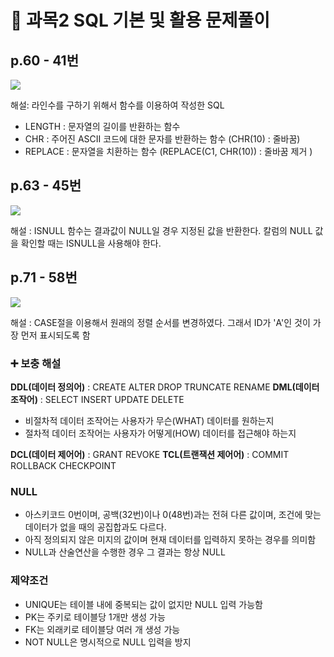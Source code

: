 # 📝 과목2 SQL 기본 및 활용 문제풀이

## p.60 - 41번
![](https://velog.velcdn.com/images/chhaewxn/post/ec049aac-4387-4e83-8f09-c2e1fd9a7edc/image.png)

해설: 라인수를 구하기 위해서 함수를 이용하여 작성한 SQL

- LENGTH : 문자열의 길이를 반환하는 함수
- CHR : 주어진 ASCII 코드에 대한 문자를 반환하는 함수
(CHR(10) : 줄바꿈)
- REPLACE : 문자열을 치환하는 함수
(REPLACE(C1, CHR(10)) : 줄바꿈 제거 )

## p.63 - 45번
![](https://velog.velcdn.com/images/chhaewxn/post/deaf62a4-8b15-42b9-85fa-ca88d0f3affe/image.png)

해설 : ISNULL 함수는 결과값이 NULL일 경우 지정된 값을 반환한다. 칼럼의 NULL 값을 확인할 때는 ISNULL을 사용해야 한다.

## p.71 - 58번
![](https://velog.velcdn.com/images/chhaewxn/post/60badc86-9a46-47dc-88c7-db00da969e7f/image.png)

해설 : CASE절을 이용해서 원래의 정렬 순서를 변경하였다. 그래서 ID가 'A'인 것이 가장 먼저 표시되도록 함 


### ➕ 보충 해설 
**DDL(데이터 정의어)** : CREATE ALTER DROP TRUNCATE RENAME
**DML(데이터 조작어)** : SELECT INSERT UPDATE DELETE
- 비절차적 데이터 조작어는 사용자가 무슨(WHAT) 데이터를 원하는지
- 절차적 데이터 조작어는 사용자가 어떻게(HOW) 데이터를 접근해야 하는지

**DCL(데이터 제어어)** : GRANT REVOKE
**TCL(트랜잭션 제어어)** : COMMIT ROLLBACK CHECKPOINT

### NULL
- 아스키코드 0번이며, 공백(32번)이나 0(48번)과는 전혀 다른 값이며, 조건에 맞는 데이터가 없을 때의 공집합과도 다르다. 
- 아직 정의되지 않은 미지의 값이며 현재 데이터를 입력하지 못하는 경우를 의미함
- NULL과 산술연산을 수행한 경우 그 결과는 항상 NULL

### 제약조건
- UNIQUE는 테이블 내에 중복되는 값이 없지만 NULL 입력 가능함
- PK는 주키로 테이블당 1개만 생성 가능
- FK는 외래키로 테이블당 여러 개 생성 가능
- NOT NULL은 명시적으로 NULL 입력을 방지


